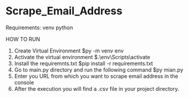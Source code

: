 # Scrape_Email_Address
Requirements:
  venv
  python

HOW TO RUN

1. Create Virtual Environment
$py -m venv env
2. Activate the virtual environment
$.\env\Scripts\activate
3. Install the requiremnts.txt
$pip install -r requirements.txt
4. Go to main.py directory and run the following command
$py mian.py
5. Enter you URL from which you want to scrape email address in the console
6. After the execution you will find a .csv file in your project directory.
